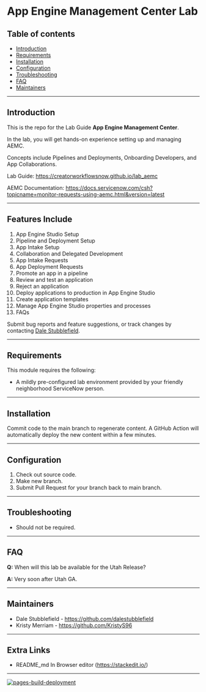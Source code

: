 # App Engine Management Center Lab

## Table of contents
- [Introduction](#Introduction)
- [Requirements](#Requirements)
- [Installation](#Installation)
- [Configuration](#Configuration)
- [Troubleshooting](#Troubleshooting)
- [FAQ](#FAQ)
- [Maintainers](#Maintainers)

---
## Introduction

This is the repo for the Lab Guide **App Engine Management Center**. 

In the lab, you will get hands-on experience setting up and managing AEMC.

Concepts include Pipelines and Deployments, Onboarding Developers, and App Collaborations.

Lab Guide: https://creatorworkflowsnow.github.io/lab_aemc

AEMC Documentation: https://docs.servicenow.com/csh?topicname=monitor-requests-using-aemc.html&version=latest

---
## Features Include
1) App Engine Studio Setup
2) Pipeline and Deployment Setup
3) App Intake Setup
4) Collaboration and Delegated Development
5) App Intake Requests
6) App Deployment Requests
7) Promote an app in a pipeline
8) Review and test an application
9) Reject an application
10) Deploy applications to production in App Engine Studio
11) Create application templates
12) Manage App Engine Studio properties and processes
13) FAQs

Submit bug reports and feature suggestions, or track changes by contacting [Dale Stubblefield](mailto:dale.stubblefield@servicenow.com).

---
## Requirements

This module requires the following:

- A mildly pre-configured lab environment provided by your friendly neighborhood ServiceNow person.

---
## Installation

Commit code to the main branch to regenerate content. A GitHub Action will automatically deploy the new content within a few minutes. 

---
## Configuration

1. Check out source code.
2. Make new branch.
3. Submit Pull Request for your branch back to main branch. 

---
## Troubleshooting

- Should not be required. 

---
## FAQ

**Q:** When will this lab be available for the Utah Release?

**A:** Very soon after Utah GA. 


---
## Maintainers

- Dale Stubblefield - https://github.com/dalestubblefield
- Kristy Merriam - https://github.com/KristyS96

---
## Extra Links
* README_md In Browser editor (https://stackedit.io/)

---

[![pages-build-deployment](https://github.com/CreatorWorkflowsNow/lab_aemc/actions/workflows/pages/pages-build-deployment/badge.svg)](https://github.com/CreatorWorkflowsNow/lab_aemc/actions/workflows/pages/pages-build-deployment)
